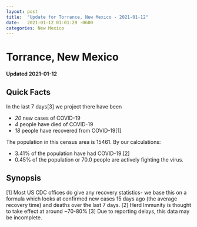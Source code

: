```yaml
---
layout: post
title:  "Update for Torrance, New Mexico - 2021-01-12"
date:   2021-01-12 01:01:29 -0600
categories: New Mexico
---
```


# Torrance, New Mexico
#### Updated 2021-01-12

## Quick Facts

In the last 7 days[3] we project there have been
- *20* new cases of COVID-19
- *4* people have died of COVID-19
- *18* people have recovered from COVID-19[1]

The population in this census area is 15461. By our calculations:
- 3.41% of the population have had COVID-19.[2]
- 0.45% of the population or 70.0 people are actively fighting the virus.

## Synopsis




[1] Most US CDC offices do give any recovery statistics- we base this on a formula which looks at confirmed new cases
15 days ago (the average recovery time) and deaths over the last 7 days.
[2] Herd Immunity is thought to take effect at around ~70-80%
[3] Due to reporting delays, this data may be incomplete. 
    